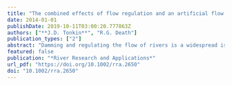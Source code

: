 ```yaml
---
title: "The combined effects of flow regulation and an artificial flow release on a regulated river"
date: 2014-01-01
publishDate: 2019-10-11T03:00:20.777863Z
authors: ["**J.D. Tonkin**", "R.G. Death"]
publication_types: ["2"]
abstract: "Damming and regulating the flow of rivers is a widespread issue and can have a significant impact on resident biota. The Tongariro River, central North Island, New Zealand, has a flow regime that is regulated by two hydroelectric dams along its length, and it has been suggested that 'flushing flows' would assist benthic communities by removing 'nuisance' periphyton growth forms that typically occur in autumn. We assessed whether (i) damming has altered periphyton and macroinvertebrate communities downstream of the Rangipo Dam and (ii) whether the release of a flow pulse equivalent to 50 times the baseflow is sufficient to (a) move the substrate in the section of river downstream of this dam and (b) impact benthic periphyton and macroinvertebrate communities. Downstream macroinvertebrate communities were impacted by the presence of the dam, but periphyton was not. No movement of substrate occurred downstream of the dam as a result of the flow release, which was likely because of naturally high embeddedness and armouring of substrate. Periphyton biomass and macroinvertebrate density were not affected by the release indicating that larger releases would be required to have any effect on benthic communities downstream of this dam. This study highlights the importance of considering natural bed structure and sediment dynamics when using flow releases downstream of dams to control periphyton."
featured: false
publication: "*River Research and Applications*"
url_pdf: "https://doi.org/10.1002/rra.2650"
doi: "10.1002/rra.2650"
---
```


